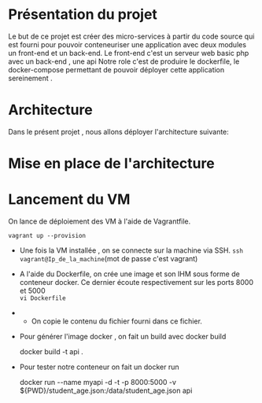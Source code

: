 # Présentation du projet

Le but de ce projet est créer  des micro-services à partir du code source qui est fourni pour pouvoir conteneuriser une application avec deux modules un front-end et un back-end.
Le front-end c'est un serveur web basic php avec un back-end , une api
Notre role c'est de produire le dockerfile, le docker-compose permettant de pouvoir déployer cette application sereinement .


# Architecture 

Dans le présent projet , nous allons déployer l'architecture suivante:

# Mise en place de l'architecture
# Lancement du VM

On lance de déploiement des VM à l'aide de Vagrantfile.

    vagrant up --provision
 

 - Une fois la VM installée , on se connecte sur la machine via SSH.
  `ssh vagrant@Ip_de_la_machine`(mot de passe c'est vagrant)
 -  A l'aide du Dockerfile, on crée une image et son IHM sous forme de conteneur docker. Ce dernier écoute respectivement  sur les ports 8000 et 5000  
  `vi Dockerfile`
 - -   On copie le contenu du fichier fourni dans ce fichier.
 - Pour générer l'image docker , on fait un build avec docker build
 

    docker build -t  api .
    

 - Pour tester notre conteneur on fait un docker run 
 

    docker run --name myapi -d -t  -p 8000:5000    -v  ${PWD}/student_age.json:/data/student_age.json  api 
